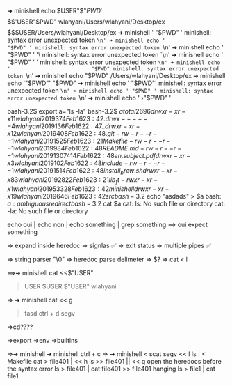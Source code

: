 

➜ minishell echo $USER"$"$PWD'$$$$$$$$$$$'USER"$PWD"
wlahyani/Users/wlahyani/Desktop/ex$$$$$$$$$$$USER/Users/wlahyani/Desktop/ex
➜ minishell '                          "$PWD" '
minishell: syntax error unexpected token `\n'
➜ minishell echo '                          "$PWD" '
minishell: syntax error unexpected token `\n'
➜ minishell echo '                          "$PWD" ' '\
minishell: syntax error unexpected token `\n'
➜ minishell echo '                          "$PWD" ' '
minishell: syntax error unexpected token `\n'
➜ minishell echo '                          "$PWD"
minishell: syntax error unexpected token `\n'
➜ minishell echo "$PWD"
/Users/wlahyani/Desktop/ex
➜ minishell echo '"$PWD"'
"$PWD"
➜ minishell echo ' "$PWD"'
minishell: syntax error unexpected token `\n'
➜ minishell echo ' "$PWD" '
minishell: syntax error unexpected token `\n'
➜ minishell echo ' ›"$PWD" '




bash-3.2$ export a="ls  -la"
bash-3.2$ $a
total 2696
drwxr-xr-x  11 wlahyani  2019      374 Feb 16 23:42 .
drwx------   4 wlahyani  2019      136 Feb 16 22:47 ..
drwxr-xr-x  12 wlahyani  2019      408 Feb 16 22:48 .git
-rw-r--r--   1 wlahyani  2019     1525 Feb 16 23:21 Makefile
-rw-r--r--   1 wlahyani  2019      984 Feb 16 22:48 README.md
-rw-r--r--   1 wlahyani  2019  1307414 Feb 16 22:48 en.subject.pdf
drwxr-xr-x   3 wlahyani  2019      102 Feb 16 22:48 include
-rw-r--r--   1 wlahyani  2019     1514 Feb 16 22:48 install_brew.sh
drwxr-xr-x  83 wlahyani  2019     2822 Feb 16 23:21 lib_ft
-rwxr-xr-x   1 wlahyani  2019    53328 Feb 16 23:42 minishell
drwxr-xr-x  19 wlahyani  2019      646 Feb 16 23:42 src
bash-3.2$ echo "asdads" > $a
bash: $a: ambiguous redirect
bash-3.2$ cat $a
cat: ls: No such file or directory
cat: -la: No such file or directory


echo oui | echo non | echo something | grep something ==> oui expect  something


=> expand inside heredoc
=> signlas          ✅
=> exit status
=> multiple pipes   ✅

=> string parser "\0"
=> heredoc  parse delimeter
=> $?
=> cat < l

==>➜ minishell cat <<$"USER"
>USER
>$USER
>$"USER"
>wlahyani

=> ➜ minishell cat << g
>fasd
> ctrl + d segv

=>cd????

=>export
=>env
=>builtins

=>➜ minishell ➜ minishell ctrl + c
=> ➜ minishell < scat  segv
<< l ls | < Makefile cat > file401 | << h ls >> file401 || << q open the heredocs before the syntax error
ls > file401 | cat file401 >> file401 hanging 
ls > file1 | cat file1
